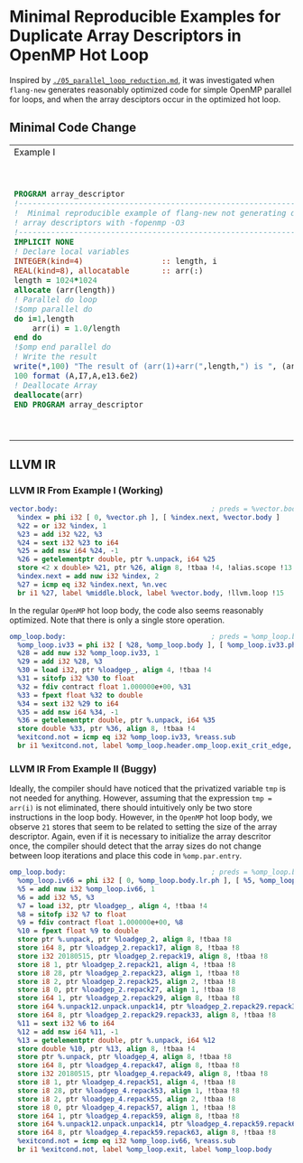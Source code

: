 # Minimal Reproducible Examples for Duplicate Array Descriptors in OpenMP Hot Loop
Inspired by [`./05_parallel_loop_reduction.md`](https://github.com/AntonRydahl/flangtests/tree/main/notes/05_parallel_loop_reduction.md), it was investigated when `flang-new` generates reasonably optimized code for simple OpenMP parallel for loops, and when the array desciptors occur in the optimized hot loop.

## Minimal Code Change
<table>
<tr>
<td> Example I </td> <td> Example II </td>
</tr>
<tr>
<td>

```fortran
PROGRAM array_descriptor
!-----------------------------------------------------------------------
!  Minimal reproducible example of flang-new not generating duplicate 
! array descriptors with -fopenmp -O3
!-----------------------------------------------------------------------
IMPLICIT NONE
! Declare local variables
INTEGER(kind=4)                 :: length, i
REAL(kind=8), allocatable	    :: arr(:)
length = 1024*1024
allocate (arr(length))
! Parallel do loop
!$omp parallel do
do i=1,length
	arr(i) = 1.0/length
end do
!$omp end parallel do
! Write the result
write(*,100) "The result of (arr(1)+arr(",length,") is ", (arr(1)+arr(length))
100 format (A,I7,A,e13.6e2)
! Deallocate Array
deallocate(arr)
END PROGRAM array_descriptor
```

</td>
<td>

```fortran
PROGRAM duplicate_array_descriptors
!-----------------------------------------------------------------------
!  Minimal reproducible example of flang-new generating duplicate array 
! descriptors with -fopenmp -O3
!-----------------------------------------------------------------------
IMPLICIT NONE
! Declare local variables
INTEGER(kind=4)                 :: length, i
REAL(kind=8), allocatable	    :: arr(:)
REAL(kind=8)                    :: tmp
length = 1024*1024
allocate (arr(length))
! Parallel do loop
!$omp parallel do private(tmp)
do i=1,length
	arr(i) = 1.0/length
        tmp = arr(i)
!       arr(i) = 2.0*arr(i)
!       arr(i) = 0.5*arr(i)
end do
!$omp end parallel do
! Write the result
write(*,100) "The result of (arr(1)+arr(",length,") is ", (arr(1)+arr(length))
100 format (A,I7,A,e13.6e2)
! Deallocate Array
deallocate(arr)
END PROGRAM duplicate_array_descriptors
```

</td>
</tr>
</table>

## LLVM IR

### LLVM IR From Example I (Working)
```llvm
vector.body:                                      ; preds = %vector.body, %vector.ph
  %index = phi i32 [ 0, %vector.ph ], [ %index.next, %vector.body ]
  %22 = or i32 %index, 1
  %23 = add i32 %22, %3
  %24 = sext i32 %23 to i64
  %25 = add nsw i64 %24, -1
  %26 = getelementptr double, ptr %.unpack, i64 %25
  store <2 x double> %21, ptr %26, align 8, !tbaa !4, !alias.scope !13
  %index.next = add nuw i32 %index, 2
  %27 = icmp eq i32 %index.next, %n.vec
  br i1 %27, label %middle.block, label %vector.body, !llvm.loop !15
```
In the regular `OpenMP` hot loop body, the code also seems reasonably optimized. Note that there is only a single store operation.
```llvm
omp_loop.body:                                    ; preds = %omp_loop.body.preheader, %omp_loop.body
  %omp_loop.iv33 = phi i32 [ %28, %omp_loop.body ], [ %omp_loop.iv33.ph, %omp_loop.body.preheader ]
  %28 = add nuw i32 %omp_loop.iv33, 1
  %29 = add i32 %28, %3
  %30 = load i32, ptr %loadgep_, align 4, !tbaa !4
  %31 = sitofp i32 %30 to float
  %32 = fdiv contract float 1.000000e+00, %31
  %33 = fpext float %32 to double
  %34 = sext i32 %29 to i64
  %35 = add nsw i64 %34, -1
  %36 = getelementptr double, ptr %.unpack, i64 %35
  store double %33, ptr %36, align 8, !tbaa !4
  %exitcond.not = icmp eq i32 %omp_loop.iv33, %reass.sub
  br i1 %exitcond.not, label %omp_loop.header.omp_loop.exit_crit_edge, label %omp_loop.body, !llvm.loop !18
```
### LLVM IR From Example II (Buggy)
Ideally, the compiler should have noticed that the privatized variable `tmp` is not needed for anything. However, assuming that the expression `tmp = arr(i)` is not eliminated, there should intuitively only be two store instructions in the loop body. However, in the `OpenMP` hot loop body, we observe `21` stores that seem to be related to setting the size of the array descriptor. Again, even if it is necessary to initialize the array descritor once, the compiler should detect that the array sizes do not change between loop iterations and place this code in `%omp.par.entry`.
```llvm
omp_loop.body:                                    ; preds = %omp_loop.body.lr.ph, %omp_loop.body
  %omp_loop.iv66 = phi i32 [ 0, %omp_loop.body.lr.ph ], [ %5, %omp_loop.body ]
  %5 = add nuw i32 %omp_loop.iv66, 1
  %6 = add i32 %5, %3
  %7 = load i32, ptr %loadgep_, align 4, !tbaa !4
  %8 = sitofp i32 %7 to float
  %9 = fdiv contract float 1.000000e+00, %8
  %10 = fpext float %9 to double
  store ptr %.unpack, ptr %loadgep_2, align 8, !tbaa !8
  store i64 8, ptr %loadgep_2.repack17, align 8, !tbaa !8
  store i32 20180515, ptr %loadgep_2.repack19, align 8, !tbaa !8
  store i8 1, ptr %loadgep_2.repack21, align 4, !tbaa !8
  store i8 28, ptr %loadgep_2.repack23, align 1, !tbaa !8
  store i8 2, ptr %loadgep_2.repack25, align 2, !tbaa !8
  store i8 0, ptr %loadgep_2.repack27, align 1, !tbaa !8
  store i64 1, ptr %loadgep_2.repack29, align 8, !tbaa !8
  store i64 %.unpack12.unpack.unpack14, ptr %loadgep_2.repack29.repack31, align 8, !tbaa !8
  store i64 8, ptr %loadgep_2.repack29.repack33, align 8, !tbaa !8
  %11 = sext i32 %6 to i64
  %12 = add nsw i64 %11, -1
  %13 = getelementptr double, ptr %.unpack, i64 %12
  store double %10, ptr %13, align 8, !tbaa !4
  store ptr %.unpack, ptr %loadgep_4, align 8, !tbaa !8
  store i64 8, ptr %loadgep_4.repack47, align 8, !tbaa !8
  store i32 20180515, ptr %loadgep_4.repack49, align 8, !tbaa !8
  store i8 1, ptr %loadgep_4.repack51, align 4, !tbaa !8
  store i8 28, ptr %loadgep_4.repack53, align 1, !tbaa !8
  store i8 2, ptr %loadgep_4.repack55, align 2, !tbaa !8
  store i8 0, ptr %loadgep_4.repack57, align 1, !tbaa !8
  store i64 1, ptr %loadgep_4.repack59, align 8, !tbaa !8
  store i64 %.unpack12.unpack.unpack14, ptr %loadgep_4.repack59.repack61, align 8, !tbaa !8
  store i64 8, ptr %loadgep_4.repack59.repack63, align 8, !tbaa !8
  %exitcond.not = icmp eq i32 %omp_loop.iv66, %reass.sub
  br i1 %exitcond.not, label %omp_loop.exit, label %omp_loop.body
```